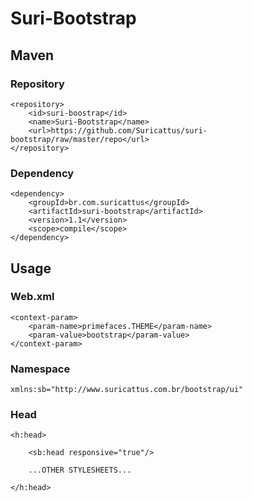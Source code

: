 Suri-Bootstrap
==============

Maven
-----

### Repository

	<repository>
		<id>suri-boostrap</id>
		<name>Suri-Bootstrap</name>
		<url>https://github.com/Suricattus/suri-bootstrap/raw/master/repo</url>
	</repository>
	
### Dependency

	<dependency>
		<groupId>br.com.suricattus</groupId>
		<artifactId>suri-bootstrap</artifactId>
		<version>1.1</version>
		<scope>compile</scope>
	</dependency>
	

Usage
-----

### Web.xml

	<context-param>
		<param-name>primefaces.THEME</param-name>
		<param-value>bootstrap</param-value>
	</context-param>

### Namespace

	xmlns:sb="http://www.suricattus.com.br/bootstrap/ui"
	
### Head

	<h:head>
		
		<sb:head responsive="true"/>
		
		...OTHER STYLESHEETS...
		
	</h:head>